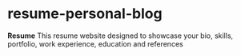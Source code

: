 # resume-personal-blog

<strong>Resume</strong>
 This resume website designed to showcase your bio, skills, portfolio, work experience, education and references
